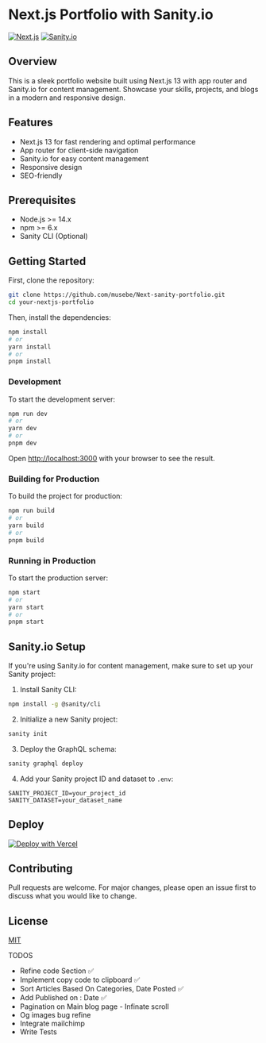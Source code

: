 # Next.js Portfolio with Sanity.io

[![Next.js](https://img.shields.io/badge/Next.js-13-blue)](https://nextjs.org/)
[![Sanity.io](https://img.shields.io/badge/Sanity.io-CMS-green)](https://www.sanity.io/)

## Overview

This is a sleek portfolio website built using Next.js 13 with app router and Sanity.io for content management. Showcase your skills, projects, and blogs in a modern and responsive design.

## Features

- Next.js 13 for fast rendering and optimal performance
- App router for client-side navigation
- Sanity.io for easy content management
- Responsive design
- SEO-friendly

## Prerequisites

- Node.js >= 14.x
- npm >= 6.x
- Sanity CLI (Optional)

## Getting Started

First, clone the repository:

```bash
git clone https://github.com/musebe/Next-sanity-portfolio.git
cd your-nextjs-portfolio
```

Then, install the dependencies:

```bash
npm install
# or
yarn install
# or
pnpm install
```

### Development

To start the development server:

```bash
npm run dev
# or
yarn dev
# or
pnpm dev
```

Open [http://localhost:3000](http://localhost:3000) with your browser to see the result.

### Building for Production

To build the project for production:

```bash
npm run build
# or
yarn build
# or
pnpm build
```

### Running in Production

To start the production server:

```bash
npm start
# or
yarn start
# or
pnpm start
```

## Sanity.io Setup

If you're using Sanity.io for content management, make sure to set up your Sanity project:

1. Install Sanity CLI:

```bash
npm install -g @sanity/cli
```

2. Initialize a new Sanity project:

```bash
sanity init
```

3. Deploy the GraphQL schema:

```bash
sanity graphql deploy
```

4. Add your Sanity project ID and dataset to `.env`:

```env
SANITY_PROJECT_ID=your_project_id
SANITY_DATASET=your_dataset_name
```

## Deploy

[![Deploy with Vercel](https://vercel.com/button)](https://vercel.com/new/clone?repository-url=https://github.com/your-username/your-nextjs-portfolio)

## Contributing

Pull requests are welcome. For major changes, please open an issue first to discuss what you would like to change.

## License

[MIT](https://choosealicense.com/licenses/mit/)



TODOS

- Refine code Section ✅
- Implement copy code to clipboard ✅
- Sort Articles Based On Categories, Date Posted ✅
- Add Published on : Date ✅
- Pagination on Main blog page - Infinate scroll
- Og images bug refine
- Integrate mailchimp  
- Write Tests



